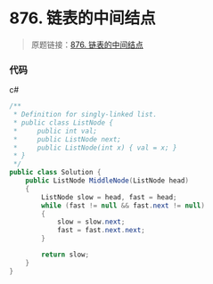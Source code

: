 # 876. 链表的中间结点
> 原题链接：[876. 链表的中间结点](https://leetcode-cn.com/problems/middle-of-the-linked-list/)

### 代码
c#
```csharp
/**
 * Definition for singly-linked list.
 * public class ListNode {
 *     public int val;
 *     public ListNode next;
 *     public ListNode(int x) { val = x; }
 * }
 */
public class Solution {
    public ListNode MiddleNode(ListNode head)
    {
        ListNode slow = head, fast = head;
        while (fast != null && fast.next != null)
        {
            slow = slow.next;
            fast = fast.next.next;
        }

        return slow;
    }
}
``` 